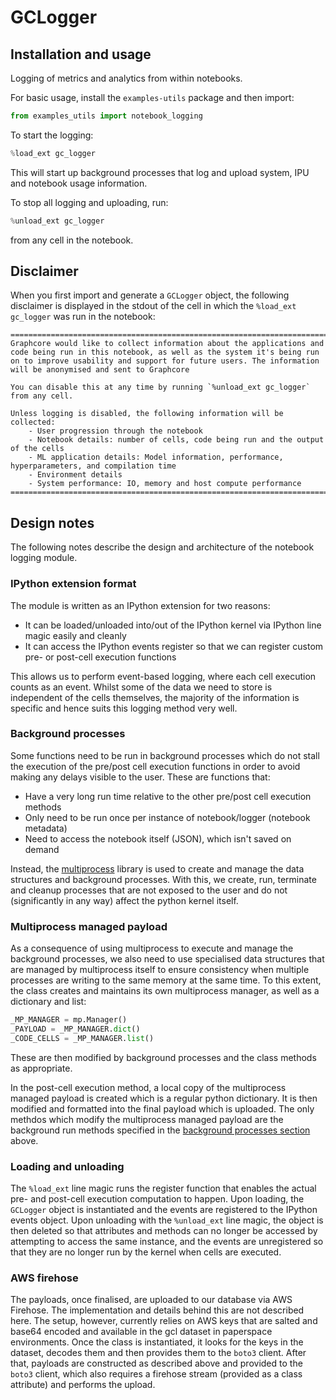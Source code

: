 # GCLogger

## Installation and usage
Logging of metrics and analytics from within notebooks.

For basic usage, install the `examples-utils` package and then import:
```python
from examples_utils import notebook_logging
```

To start the logging:
```python
%load_ext gc_logger
```

This will start up background processes that log and upload system, IPU and notebook usage information.

To stop all logging and uploading, run:
```python
%unload_ext gc_logger
```
from any cell in the notebook.

## Disclaimer

When you first import and generate a `GCLogger` object, the following disclaimer is displayed in the stdout of the cell in which the `%load_ext gc_logger` was run in the notebook:
```
============================================================================================================================================
Graphcore would like to collect information about the applications and code being run in this notebook, as well as the system it's being run 
on to improve usability and support for future users. The information will be anonymised and sent to Graphcore 

You can disable this at any time by running `%unload_ext gc_logger` from any cell.

Unless logging is disabled, the following information will be collected:
	- User progression through the notebook
	- Notebook details: number of cells, code being run and the output of the cells
	- ML application details: Model information, performance, hyperparameters, and compilation time
	- Environment details
	- System performance: IO, memory and host compute performance
=============================================================================================================================================
```

## Design notes

The following notes describe the design and architecture of the notebook logging module.

### IPython extension format
The module is written as an IPython extension for two reasons:
- It can be loaded/unloaded into/out of the IPython kernel via IPython line magic easily and cleanly
- It can access the IPython events register so that we can register custom pre- or post-cell execution functions

This allows us to perform event-based logging, where each cell execution counts as an event. Whilst some of the data we need to store is independent of the cells themselves, the majority of the information is specific and hence suits this logging method very well. 

### Background processes
Some functions need to be run in background processes which do not stall the execution of the pre/post cell execution functions in order to avoid making any delays visible to the user. These are functions that:
- Have a very long run time relative to the other pre/post cell execution methods
- Only need to be run once per instance of notebook/logger (notebook metadata)
- Need to access the notebook itself (JSON), which isn't saved on demand

Instead, the [multiprocess](https://docs.python.org/3/library/multiprocessing.html) library is used to create and manage the data structures and background processes. With this, we create, run, terminate and cleanup processes that are not exposed to the user and do not (significantly in any way) affect the python kernel itself.

### Multiprocess managed payload
As a consequence of using multiprocess to execute and manage the background processes, we also need to use specialised data structures that are managed by multiprocess itself to ensure consistency when multiple processes are writing to the same memory at the same time. To this extent, the class creates and maintains its own multiprocess manager, as well as a dictionary and list:
```python 
_MP_MANAGER = mp.Manager()
_PAYLOAD = _MP_MANAGER.dict()
_CODE_CELLS = _MP_MANAGER.list()
```

These are then modified by background processes and the class methods as appropriate. 

In the post-cell execution method, a local copy of the multiprocess managed payload is created which is a regular python dictionary. It is then modified and formatted into the final payload which is uploaded. The only methdos which modify the multiprocess managed payload are the background run methods specified in the [background processes section](https://github.com/graphcore/examples-utils/blob/7ddb96e4e6ddfc348077c6de3b7a696bc52a8709/examples_utils/notebook_logging/README.md#background-processes) above.

### Loading and unloading

The `%load_ext` line magic runs the register function that enables the actual pre- and post-cell execution computation to happen. Upon loading, the `GCLogger` object is instantiated and the events are registered to the IPython events object. Upon unloading with the `%unload_ext` line magic, the object is then deleted so that attributes and methods can no longer be accessed by attempting to access the same instance, and the events are unregistered so that they are no longer run by the kernel when cells are executed.

### AWS firehose
The payloads, once finalised, are uploaded to our database via AWS Firehose. The implementation and details behind this are not described here. 
The setup, however, currently relies on AWS keys that are salted and base64 encoded and available in the gcl dataset in paperspace environments. Once the class is instantiated, it looks for the keys in the dataset, decodes them and then provides them to the `boto3` client. After that, payloads are constructed as described above and provided to the `boto3` client, which also requires a firehose stream (provided as a class attribute) and performs the upload.
